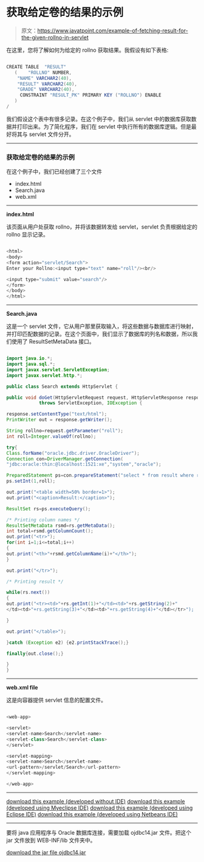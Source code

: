 # 获取给定卷的结果的示例

> 原文：<https://www.javatpoint.com/example-of-fetching-result-for-the-given-rollno-in-servlet>

在这里，您将了解如何为给定的 rollno 获取结果。我假设有如下表格:

```java

CREATE TABLE  "RESULT" 
   (	"ROLLNO" NUMBER, 
	"NAME" VARCHAR2(40), 
	"RESULT" VARCHAR2(40), 
	"GRADE" VARCHAR2(40), 
	 CONSTRAINT "RESULT_PK" PRIMARY KEY ("ROLLNO") ENABLE
   )
/

```

我们假设这个表中有很多记录。在这个例子中，我们从 servlet 中的数据库获取数据并打印出来。为了简化程序，我们在 servlet 中执行所有的数据库逻辑。但是最好将其与 servlet 文件分开。

* * *

### 获取给定卷的结果的示例

在这个例子中，我们已经创建了三个文件

*   index.html
*   Search.java
*   web.xml

* * *

**index.html**

该页面从用户处获取 rollno，并将该数据转发给 servlet，servlet 负责根据给定的 rollno 显示记录。

```java

<html>
<body>
<form action="servlet/Search">
Enter your Rollno:<input type="text" name="roll"/><br/>

<input type="submit" value="search"/>
</form>
</body>
</html>

```

* * *

**Search.java**

这是一个 servlet 文件，它从用户那里获取输入，将这些数据与数据库进行映射，并打印匹配数据的记录。在这个页面中，我们显示了数据库的列名和数据，所以我们使用了 ResultSetMetaData 接口。

```java

import java.io.*;
import java.sql.*;
import javax.servlet.ServletException;
import javax.servlet.http.*;

public class Search extends HttpServlet {

public void doGet(HttpServletRequest request, HttpServletResponse response)
			throws ServletException, IOException {

response.setContentType("text/html");
PrintWriter out = response.getWriter();

String rollno=request.getParameter("roll");
int roll=Integer.valueOf(rollno);

try{
Class.forName("oracle.jdbc.driver.OracleDriver");
Connection con=DriverManager.getConnection(
"jdbc:oracle:thin:@localhost:1521:xe","system","oracle");

PreparedStatement ps=con.prepareStatement("select * from result where rollno=?");
ps.setInt(1,roll);

out.print("<table width=50% border=1>");
out.print("<caption>Result:</caption>");

ResultSet rs=ps.executeQuery();

/* Printing column names */
ResultSetMetaData rsmd=rs.getMetaData();
int total=rsmd.getColumnCount();
out.print("<tr>");
for(int i=1;i<=total;i++)
{
out.print("<th>"+rsmd.getColumnName(i)+"</th>");
}

out.print("</tr>");

/* Printing result */

while(rs.next())
{
out.print("<tr><td>"+rs.getInt(1)+"</td><td>"+rs.getString(2)+"
</td><td>"+rs.getString(3)+"</td><td>"+rs.getString(4)+"</td></tr>");

}

out.print("</table>");

}catch (Exception e2) {e2.printStackTrace();}

finally{out.close();}

}
}

```

* * *

**web.xml file**

这是向容器提供 servlet 信息的配置文件。

```java

<web-app>

<servlet>
<servlet-name>Search</servlet-name>
<servlet-class>Search</servlet-class>
</servlet>

<servlet-mapping>
<servlet-name>Search</servlet-name>
<url-pattern>/servlet/Search</url-pattern>
</servlet-mapping>

</web-app>

```

* * *

[download this example (developed without IDE)](https://static.javatpoint.com/src/servlet/getResult.zip)
[download this example (developed using Myeclipse IDE)](https://static.javatpoint.com/src/servlet/getResultforgivenrollno.zip)
[download this example (developed using Eclipse IDE)](https://static.javatpoint.com/src/servlet/getResult.zip)
[download this example (developed using Netbeans IDE)](https://static.javatpoint.com/src/servlet/getResult.zip)

* * *

要将 java 应用程序与 Oracle 数据库连接，需要加载 ojdbc14.jar 文件。把这个 jar 文件放到 WEB-INF/lib 文件夹中。

[download the jar file ojdbc14.jar](https://static.javatpoint.com/src/jdbc/ojdbc14.jar)